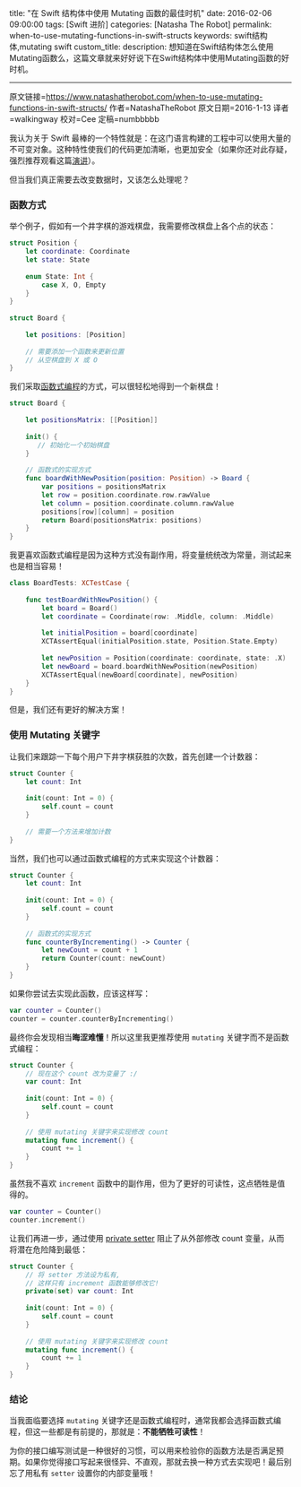 title: "在 Swift 结构体中使用 Mutating 函数的最佳时机"
date: 2016-02-06 09:00:00
tags: [Swift 进阶]
categories: [Natasha The Robot]
permalink: when-to-use-mutating-functions-in-swift-structs
keywords: swift结构体,mutating swift
custom_title: 
description: 想知道在Swift结构体怎么使用Mutating函数么，这篇文章就来好好说下在Swift结构体中使用Mutating函数的好时机。

---
原文链接=https://www.natashatherobot.com/when-to-use-mutating-functions-in-swift-structs/
作者=NatashaTheRobot
原文日期=2016-1-13
译者=walkingway
校对=Cee
定稿=numbbbbb

<!--此处开始正文-->

我认为关于 Swift 最棒的一个特性就是：在这门语言构建的工程中可以使用大量的不可变对象。这种特性使我们的代码更加清晰，也更加安全（如果你还对此存疑，强烈推荐观看这篇[演讲](https://realm.io/news/andy-matuschak-controlling-complexity/)）。

但当我们真正需要去改变数据时，又该怎么处理呢？

<!--more-->

### 函数方式

举个例子，假如有一个井字棋的游戏棋盘，我需要修改棋盘上各个点的状态：

```swift
struct Position {
    let coordinate: Coordinate
    let state: State
    
    enum State: Int {
        case X, O, Empty
    }
}
 
struct Board {
    
    let positions: [Position]
 
    // 需要添加一个函数来更新位置
    // 从空棋盘到 X 或 O 
}
```

我们采取[函数式编程](https://www.natashatherobot.com/functional-programming-in-swift/)的方式，可以很轻松地得到一个新棋盘！

```swift
struct Board {
    
    let positionsMatrix: [[Position]]
    
    init() {
       // 初始化一个初始棋盘
    }
 
    // 函数式的实现方式
    func boardWithNewPosition(position: Position) -> Board {
        var positions = positionsMatrix
        let row = position.coordinate.row.rawValue
        let column = position.coordinate.column.rawValue
        positions[row][column] = position
        return Board(positionsMatrix: positions)
    }
}
```

我更喜欢函数式编程是因为这种方式没有副作用，将变量统统改为常量，测试起来也是相当容易！

```swift
class BoardTests: XCTestCase {
 
    func testBoardWithNewPosition() {
        let board = Board()
        let coordinate = Coordinate(row: .Middle, column: .Middle)
        
        let initialPosition = board[coordinate]
        XCTAssertEqual(initialPosition.state, Position.State.Empty)
        
        let newPosition = Position(coordinate: coordinate, state: .X)
        let newBoard = board.boardWithNewPosition(newPosition)
        XCTAssertEqual(newBoard[coordinate], newPosition)
    }
}
```

但是，我们还有更好的解决方案！

### 使用 Mutating 关键字

让我们来跟踪一下每个用户下井字棋获胜的次数，首先创建一个计数器：

```swift
struct Counter {
    let count: Int
    
    init(count: Int = 0) {
        self.count = count
    }
    
    // 需要一个方法来增加计数
}
```

当然，我们也可以通过函数式编程的方式来实现这个计数器：

```swift
struct Counter {
    let count: Int
    
    init(count: Int = 0) {
        self.count = count
    }
    
    // 函数式的实现方式
    func counterByIncrementing() -> Counter {
        let newCount = count + 1
        return Counter(count: newCount)
    }
}
```

如果你尝试去实现此函数，应该这样写：

```swift
var counter = Counter()
counter = counter.counterByIncrementing()
```

最终你会发现相当**晦涩难懂**！所以这里我更推荐使用 `mutating` 关键字而不是函数式编程：

```swift
struct Counter {
    // 现在这个 count 改为变量了 :/
    var count: Int
    
    init(count: Int = 0) {
        self.count = count
    }
    
    // 使用 mutating 关键字来实现修改 count 
    mutating func increment() {
        count += 1
    }
}
```

虽然我不喜欢 `increment` 函数中的副作用，但为了更好的可读性，这点牺牲是值得的。

```swift
var counter = Counter()
counter.increment()
```

让我们再进一步，通过使用 [private setter](https://www.natashatherobot.com/swift-magic-public-getter-private-setter/) 阻止了从外部修改 count 变量，从而将潜在危险降到最低：

```swift
struct Counter {
    // 将 setter 方法设为私有, 
    // 这样只有 increment 函数能够修改它!
    private(set) var count: Int
    
    init(count: Int = 0) {
        self.count = count
    }
    
    // 使用 mutating 关键字来实现修改 count 
    mutating func increment() {
        count += 1
    }
}
```

### 结论

当我面临要选择 `mutating` 关键字还是函数式编程时，通常我都会选择函数式编程，但这一些都是有前提的，那就是：**不能牺牲可读性**！

为你的接口编写测试是一种很好的习惯，可以用来检验你的函数方法是否满足预期。如果你觉得接口写起来很怪异、不直观，那就去换一种方式去实现吧！最后别忘了用私有 `setter` 设置你的内部变量哦！